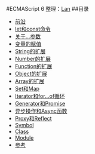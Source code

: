 #ECMAScript 6
整理：[Lan](http://www.ch-un.com)
##目录
* [前沿](README.md)
* [let和const命令](letandconst.md)
* [关于...参数](rest.md)
* [变量的赋值](setValue.md)
* [String的扩展](string.md)
* [Number的扩展](number.md)
* [Function的扩展](function.md)
* [Object的扩展](object.md)
* [Array的扩展](array.md)
* [Set和Map](setandmap.md)
* [Iterator和for...of循环](iterator.md)
* [Generator和Promise](generator.md)
* [异步操作和Async函数](async.md)
* [Proxy和Reflect](proxymd.md)
* [Symbol](symbolmd.md)
* [Class](classmd.md)
* [Module](modulemd.md)
* [参考](frommd.md)

